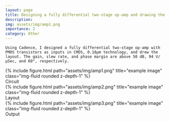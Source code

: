 ```yaml
---
layout: page
title: Designing a fully differential two-stage op-amp and drawing the layout using Cadence
description: 
img: assets/img/amp1.png
importance: 2
category: Other
---
```


	Using Cadence, I designed a fully differential two-stage op-amp with PMOS transistors as inputs in CMOS, 0.18μm technology, and drew the layout. The gain, slew rate, and phase margin are above 50 dB, 94 V/μSec, and 60°, respectively.


<div class="row">
    <div class="col-sm mt-3 mt-md-0">
        {% include figure.html path="assets/img/amp1.png" title="example image" class="img-fluid rounded z-depth-1" %}
    </div>
</div>
<div class="caption">
Circuit 
</div>

<div class="row">
    <div class="col-sm mt-3 mt-md-0">
        {% include figure.html path="assets/img/amp2.png" title="example image" class="img-fluid rounded z-depth-1" %}
    </div>
</div>
<div class="caption">
Layout
</div>

<div class="row">
    <div class="col-sm mt-3 mt-md-0">
        {% include figure.html path="assets/img/amp3.png" title="example image" class="img-fluid rounded z-depth-1" %}
    </div>
</div>
<div class="caption">
Output
</div>